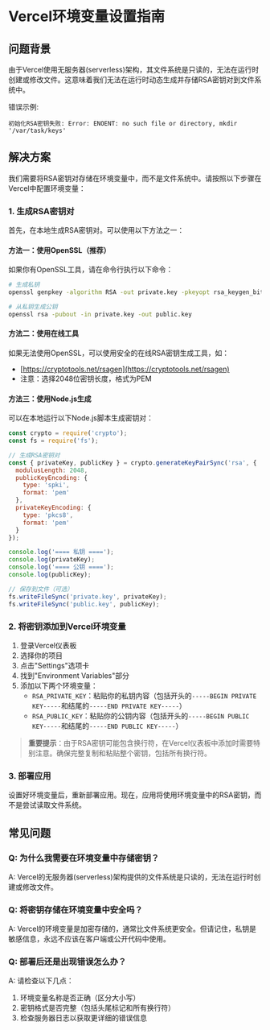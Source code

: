 # Vercel环境变量设置指南

## 问题背景

由于Vercel使用无服务器(serverless)架构，其文件系统是只读的，无法在运行时创建或修改文件。这意味着我们无法在运行时动态生成并存储RSA密钥对到文件系统中。

错误示例:
```
初始化RSA密钥失败: Error: ENOENT: no such file or directory, mkdir '/var/task/keys'
```

## 解决方案

我们需要将RSA密钥对存储在环境变量中，而不是文件系统中。请按照以下步骤在Vercel中配置环境变量：

### 1. 生成RSA密钥对

首先，在本地生成RSA密钥对。可以使用以下方法之一：

#### 方法一：使用OpenSSL（推荐）

如果你有OpenSSL工具，请在命令行执行以下命令：

```bash
# 生成私钥
openssl genpkey -algorithm RSA -out private.key -pkeyopt rsa_keygen_bits:2048

# 从私钥生成公钥
openssl rsa -pubout -in private.key -out public.key
```

#### 方法二：使用在线工具

如果无法使用OpenSSL，可以使用安全的在线RSA密钥生成工具，如：
- [https://cryptotools.net/rsagen](https://cryptotools.net/rsagen)
- 注意：选择2048位密钥长度，格式为PEM

#### 方法三：使用Node.js生成

可以在本地运行以下Node.js脚本生成密钥对：

```javascript
const crypto = require('crypto');
const fs = require('fs');

// 生成RSA密钥对
const { privateKey, publicKey } = crypto.generateKeyPairSync('rsa', {
  modulusLength: 2048,
  publicKeyEncoding: {
    type: 'spki',
    format: 'pem'
  },
  privateKeyEncoding: {
    type: 'pkcs8',
    format: 'pem'
  }
});

console.log('==== 私钥 ====');
console.log(privateKey);
console.log('==== 公钥 ====');
console.log(publicKey);

// 保存到文件（可选）
fs.writeFileSync('private.key', privateKey);
fs.writeFileSync('public.key', publicKey);
```

### 2. 将密钥添加到Vercel环境变量

1. 登录Vercel仪表板
2. 选择你的项目
3. 点击"Settings"选项卡
4. 找到"Environment Variables"部分
5. 添加以下两个环境变量：
   - `RSA_PRIVATE_KEY`：粘贴你的私钥内容（包括开头的`-----BEGIN PRIVATE KEY-----`和结尾的`-----END PRIVATE KEY-----`）
   - `RSA_PUBLIC_KEY`：粘贴你的公钥内容（包括开头的`-----BEGIN PUBLIC KEY-----`和结尾的`-----END PUBLIC KEY-----`）
   
> **重要提示**：由于RSA密钥可能包含换行符，在Vercel仪表板中添加时需要特别注意。确保完整复制和粘贴整个密钥，包括所有换行符。

### 3. 部署应用

设置好环境变量后，重新部署应用。现在，应用将使用环境变量中的RSA密钥，而不是尝试读取文件系统。

## 常见问题

### Q: 为什么我需要在环境变量中存储密钥？
A: Vercel的无服务器(serverless)架构提供的文件系统是只读的，无法在运行时创建或修改文件。

### Q: 将密钥存储在环境变量中安全吗？
A: Vercel的环境变量是加密存储的，通常比文件系统更安全。但请记住，私钥是敏感信息，永远不应该在客户端或公开代码中使用。

### Q: 部署后还是出现错误怎么办？
A: 请检查以下几点：
1. 环境变量名称是否正确（区分大小写）
2. 密钥格式是否完整（包括头尾标记和所有换行符）
3. 检查服务器日志以获取更详细的错误信息 
